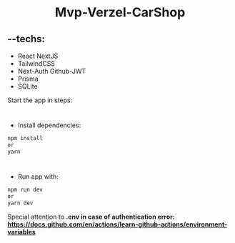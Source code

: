 
# <center><strong>Mvp-Verzel-CarShop</strong></center>

## --techs:

<ul>
 <li>React NextJS</li>
 <li>TailwindCSS </li>
 <li>Next-Auth Github-JWT </li>
 <li>Prisma</li>
 <li>SQLite</li>
</ul>

Start the app in steps:

#
- Install dependencies:
```bash
npm install
or
yarn
```
#
- Run app with:

```bash
npm run dev 
or
yarn dev
```

Special attention to <b>.env<b> in case of authentication error:
https://docs.github.com/en/actions/learn-github-actions/environment-variables
